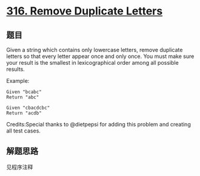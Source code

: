 # [316. Remove Duplicate Letters](https://leetcode.com/problems/remove-duplicate-letters/)

## 题目

Given a string which contains only lowercase letters, remove duplicate letters so that every letter appear once and only once. You must make sure your result is the smallest in lexicographical order among all possible results.

Example:

```text
Given "bcabc"
Return "abc"

Given "cbacdcbc"
Return "acdb"
```

Credits:Special thanks to @dietpepsi for adding this problem and creating all test cases.

## 解题思路

见程序注释
